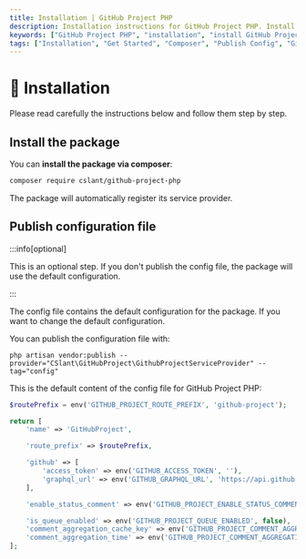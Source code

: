 ```yaml
---
title: Installation | GitHub Project PHP
description: Installation instructions for GitHub Project PHP. Install the package via composer, publish the config file, and migrate the database. Get started with GitHub Project PHP.
keywords: ["GitHub Project PHP", "installation", "install GitHub Project PHP", 'get started', 'github project php get started', 'composer', 'publish config', 'migrate database']
tags: ["Installation", "Get Started", "Composer", "Publish Config", "GitHub Project PHP", "Migrate Database", "GitHub Project PHP Installation", "Interactions", "GitHub Project PHP Package", "Import Trait"]
---
```


<head>
  <meta name="robots" content="index,follow" />
  <meta name="author" content="CSlant" />
</head>

# 🔧 Installation

Please read carefully the instructions below and follow them step by step.

## Install the package

You can **install the package via composer**:

```bash
composer require cslant/github-project-php
```

The package will automatically register its service provider.

## Publish configuration file

:::info[optional]

This is an optional step. If you don't publish the config file, the package will use the default configuration.

:::

The config file contains the default configuration for the package. If you want to change the default configuration.

You can publish the configuration file with:

```shell
php artisan vendor:publish --provider="CSlant\GitHubProject\GithubProjectServiceProvider" --tag="config"
```

This is the default content of the config file for GitHub Project PHP:

```php title="config/github-project.php"
$routePrefix = env('GITHUB_PROJECT_ROUTE_PREFIX', 'github-project');

return [
    'name' => 'GitHubProject',

    'route_prefix' => $routePrefix,

    'github' => [
        'access_token' => env('GITHUB_ACCESS_TOKEN', ''),
        'graphql_url' => env('GITHUB_GRAPHQL_URL', 'https://api.github.com/graphql'),
    ],

    'enable_status_comment' => env('GITHUB_PROJECT_ENABLE_STATUS_COMMENT', false),

    'is_queue_enabled' => env('GITHUB_PROJECT_QUEUE_ENABLED', false),
    'comment_aggregation_cache_key' => env('GITHUB_PROJECT_COMMENT_AGGREGATION_CACHE_KEY', 'github-project-comment-aggregation'),
    'comment_aggregation_time' => env('GITHUB_PROJECT_COMMENT_AGGREGATION_TIME', 20),
];
```
